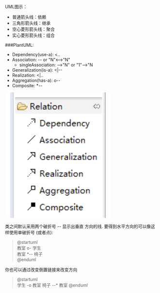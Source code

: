 UML图示：
- 普通箭头线：依赖
- 三角形箭头线：继承
- 空心菱形箭头线：聚合
- 实心菱形箭头线：组合

###PlantUML: 
- Dependency(use-a): <..
- Association: -- or "N"<-->"N"
  - singleAssociation: -->"N" or "1"-->"N
- Generalization(is-a): <|--
- Realization: <|..
- Aggregation(has-a): o--
- Composite: *--

![](umlSymbol.png)  

类之间默认采用两个破折号 -- 显示出垂直 方向的线. 要得到水平方向的可以像这样使用单破折号 (或者点):  
>@startuml  
教室 o- 学生  
教室 *-- 椅子  
@enduml  

你也可以通过改变倒置链接来改变方向
>@startuml  
学生 -o 教室
椅子 --* 教室
@enduml

